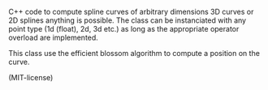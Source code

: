 C++ code to compute spline curves of arbitrary dimensions
3D curves or 2D splines anything is possible.
The class can be instanciated with any point type (1d (float), 2d, 3d etc.)
as long as the appropriate operator overload are implemented.
 
This class use the efficient blossom algorithm to compute a position on the curve.

(MIT-license)
